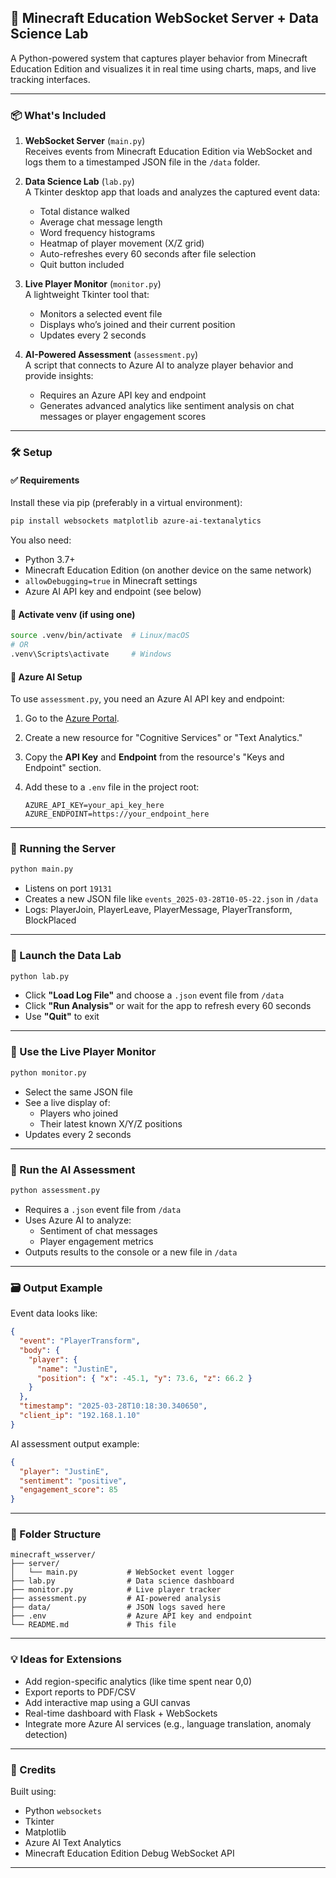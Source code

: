 ## 🧱 Minecraft Education WebSocket Server + Data Science Lab

A Python-powered system that captures player behavior from Minecraft Education Edition and visualizes it in real time using charts, maps, and live tracking interfaces.

---

### 📦 What's Included

1. **WebSocket Server** (`main.py`)  
   Receives events from Minecraft Education Edition via WebSocket and logs them to a timestamped JSON file in the `/data` folder.

2. **Data Science Lab** (`lab.py`)  
   A Tkinter desktop app that loads and analyzes the captured event data:
   - Total distance walked
   - Average chat message length
   - Word frequency histograms
   - Heatmap of player movement (X/Z grid)
   - Auto-refreshes every 60 seconds after file selection
   - Quit button included

3. **Live Player Monitor** (`monitor.py`)  
   A lightweight Tkinter tool that:
   - Monitors a selected event file
   - Displays who’s joined and their current position
   - Updates every 2 seconds

4. **AI-Powered Assessment** (`assessment.py`)  
   A script that connects to Azure AI to analyze player behavior and provide insights:
   - Requires an Azure API key and endpoint
   - Generates advanced analytics like sentiment analysis on chat messages or player engagement scores

---

### 🛠 Setup

#### ✅ Requirements

Install these via pip (preferably in a virtual environment):

```bash
pip install websockets matplotlib azure-ai-textanalytics
```

You also need:

- Python 3.7+
- Minecraft Education Edition (on another device on the same network)
- `allowDebugging=true` in Minecraft settings
- Azure AI API key and endpoint (see below)

#### 🐍 Activate venv (if using one)

```bash
source .venv/bin/activate  # Linux/macOS
# OR
.venv\Scripts\activate     # Windows
```

#### 🔑 Azure AI Setup

To use `assessment.py`, you need an Azure AI API key and endpoint:

1. Go to the [Azure Portal](https://portal.azure.com/).
2. Create a new resource for "Cognitive Services" or "Text Analytics."
3. Copy the **API Key** and **Endpoint** from the resource's "Keys and Endpoint" section.
4. Add these to a `.env` file in the project root:

   ```env
   AZURE_API_KEY=your_api_key_here
   AZURE_ENDPOINT=https://your_endpoint_here
   ```

---

### 🚀 Running the Server

```bash
python main.py
```

- Listens on port `19131`
- Creates a new JSON file like `events_2025-03-28T10-05-22.json` in `/data`
- Logs: PlayerJoin, PlayerLeave, PlayerMessage, PlayerTransform, BlockPlaced

---

### 🧪 Launch the Data Lab

```bash
python lab.py
```

- Click **"Load Log File"** and choose a `.json` event file from `/data`
- Click **"Run Analysis"** or wait for the app to refresh every 60 seconds
- Use **"Quit"** to exit

---

### 👀 Use the Live Player Monitor

```bash
python monitor.py
```

- Select the same JSON file
- See a live display of:
  - Players who joined
  - Their latest known X/Y/Z positions
- Updates every 2 seconds

---

### 🤖 Run the AI Assessment

```bash
python assessment.py
```

- Requires a `.json` event file from `/data`
- Uses Azure AI to analyze:
  - Sentiment of chat messages
  - Player engagement metrics
- Outputs results to the console or a new file in `/data`

---

### 🗃 Output Example

Event data looks like:

```json
{
  "event": "PlayerTransform",
  "body": {
    "player": {
      "name": "JustinE",
      "position": { "x": -45.1, "y": 73.6, "z": 66.2 }
    }
  },
  "timestamp": "2025-03-28T10:18:30.340650",
  "client_ip": "192.168.1.10"
}
```

AI assessment output example:

```json
{
  "player": "JustinE",
  "sentiment": "positive",
  "engagement_score": 85
}
```

---

### 📁 Folder Structure

```
minecraft_wsserver/
├── server/
│   └── main.py           # WebSocket event logger
├── lab.py                # Data science dashboard
├── monitor.py            # Live player tracker
├── assessment.py         # AI-powered analysis
├── data/                 # JSON logs saved here
├── .env                  # Azure API key and endpoint
└── README.md             # This file
```

---

### 💡 Ideas for Extensions

- Add region-specific analytics (like time spent near 0,0)
- Export reports to PDF/CSV
- Add interactive map using a GUI canvas
- Real-time dashboard with Flask + WebSockets
- Integrate more Azure AI services (e.g., language translation, anomaly detection)

---

### 📡 Credits

Built using:
- Python `websockets`
- Tkinter
- Matplotlib
- Azure AI Text Analytics
- Minecraft Education Edition Debug WebSocket API

---